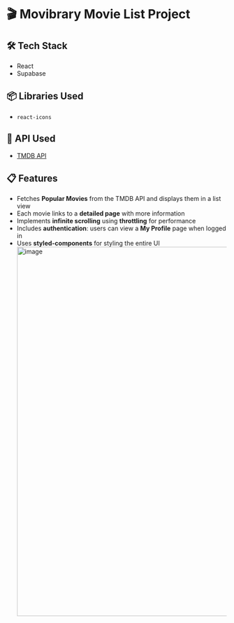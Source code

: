 # 🎬 Movibrary Movie List Project

## 🛠 Tech Stack

- React
- Supabase

## 📦 Libraries Used

- `react-icons`

## 📡 API Used

- [TMDB API](https://www.themoviedb.org/documentation/api)

## 📋 Features

- Fetches **Popular Movies** from the TMDB API and displays them in a list view
- Each movie links to a **detailed page** with more information
- Implements **infinite scrolling** using **throttling** for performance
- Includes **authentication**: users can view a **My Profile** page when logged in
- Uses **styled-components** for styling the entire UI
  <img width="1480" height="844" alt="image" src="https://github.com/user-attachments/assets/ad1fe01c-7096-4f58-bba4-1ce91e11be89" />
